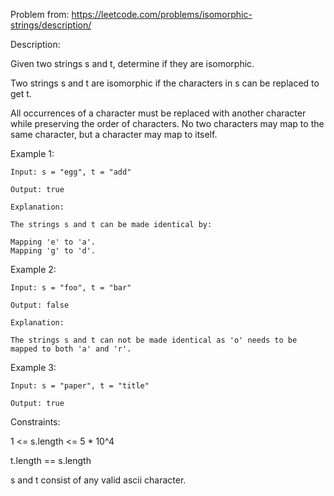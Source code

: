 Problem from: https://leetcode.com/problems/isomorphic-strings/description/

Description:

Given two strings s and t, determine if they are isomorphic.

Two strings s and t are isomorphic if the characters in s can be replaced to get t.

All occurrences of a character must be replaced with another character while preserving the order of characters. No two characters may map to the same character, but a character may map to itself.

 

Example 1:

    Input: s = "egg", t = "add"

    Output: true

    Explanation:

    The strings s and t can be made identical by:

    Mapping 'e' to 'a'.
    Mapping 'g' to 'd'.

Example 2:

    Input: s = "foo", t = "bar"

    Output: false

    Explanation:

    The strings s and t can not be made identical as 'o' needs to be mapped to both 'a' and 'r'.

Example 3:

    Input: s = "paper", t = "title"

    Output: true

 

Constraints:

1 <= s.length <= 5 * 10^4

t.length == s.length

s and t consist of any valid ascii character.